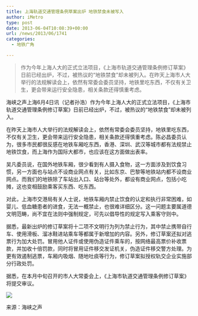```yaml
---
title: 上海轨道交通管理条例草案出炉 地铁禁食未被写入
author: iMetro
type: post
date: 2013-06-04T10:08:39+00:00
url: /news/2013/06/1741
categories:
  - 地铁广角

---
```

> <span style="text-indent: 2em;">作为今年上海人大的正式立法项目，《上海市轨道交通管理条例修订草案》日前已经出炉，不过，被热议的“地铁禁食”却未被列入。</span><span style="text-indent: 2em;">在昨天上海市人大举行的法规解读会上，依然有常委会委员坚持，地铁里吃东西，不仅有关卫生，更会带来运行安全隐患，相关条款还得慎重考虑。</span>

海峡之声上海6月4日讯（记者孙浩）作为今年上海人大的正式立法项目，《上海市轨道交通管理条例修订草案》日前已经出炉，不过，被热议的“地铁禁食”却未被列入。

在昨天上海市人大举行的法规解读会上，依然有常委会委员坚持，地铁里吃东西，不仅有关卫生，更会带来运行安全隐患，相关条款还得慎重考虑。陈必昌委员认为，很多市民都很反感在地铁车厢吃东西，香港、深圳、武汉等城市都有法规禁止地铁饮食，而上海作为国际大都市，也应该在这方面做出表率。

吴凡委员说，在国外地铁车厢，很少看到有人摄入食物，这一方面涉及到饮食习惯，另一方面也与站点不设商业网点有关，比如东京、巴黎等地铁站内都不设商业网点。而我们的地铁除了车站出入口、站台等处外，都设有商业网点，包括小吃摊，这也变相鼓励乘客买东西、吃东西。

对此，上海市交港局有关人士说，地铁车厢内禁止饮食的认定和执行非常困难，如婴儿、低血糖患者的进食，无法一概禁止，也很难详细区分。这一问题主要属道德文明范畴，尚不宜在法则中强制规定，可先以倡导性的规定写入乘客守则中。

据悉，最新出炉的修订草案将十二项不文明行为列为禁止行为，其中禁止携带自行车、使用滑板、溜冰鞋进站乘车等都属于新增加的内容。另外，修订草案还拟对逃票行为加大处罚。冒用他人证件或使用伪造证件乘车的，按网络最高票价补收票款，并加收十倍罚款，同时将冒用证件移交发证机关，伪造证件移交警方处理。为更有效遏制逃票，车厢内吸烟、随地吐痰等行为，修订草案拟授权轨交企业实施部分行政处罚。

据悉，在本月中旬召开的市人大常委会上，《上海市轨道交通管理条例修订草案》将提交审议。

![][1] 

来源：海峡之声

 [1]: http://a4.att.hudong.com/72/91/01300000206900125187915195101.jpg